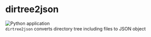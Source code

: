 # dirtree2json
![Python application](https://github.com/Accoustium/dirtree2json/workflows/Python%20application/badge.svg?branch=master)<br>
``dirtree2json`` converts directory tree including files to JSON object

